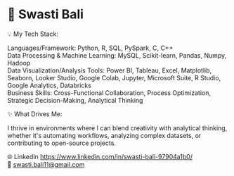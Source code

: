 # 🌟 Swasti Bali

💡 My Tech Stack:

Languages/Framework: Python, R, SQL, PySpark, C, C++  
Data Processing & Machine Learning: MySQL, Scikit-learn, Pandas, Numpy, Hadoop  
Data Visualization/Analysis Tools: Power BI, Tableau, Excel, Matplotlib, Seaborn, Looker Studio, Google Colab, Jupyter, Microsoft Suite, R Studio, Google Analytics, Databricks  
Business Skills: Cross-Functional Collaboration, Process Optimization, Strategic Decision-Making, Analytical Thinking  

✨ What Drives Me:

I thrive in environments where I can blend creativity with analytical thinking, whether it's automating workflows, analyzing complex datasets, or contributing to open-source projects.

🌐 LinkedIn https://www.linkedin.com/in/swasti-bali-97904a1b0/  
📩 swasti.bali11@gmail.com
